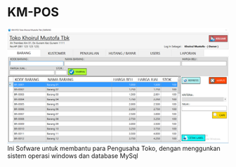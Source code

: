 # KM-POS
![alt text](https://github.com/khoirulmustofa/Kumpulan-Gambar/blob/master/Barang%20KM%20POS.png)
Ini Sofware untuk membantu para Pengusaha Toko, dengan menggunkan sistem operasi windows dan database MySql
